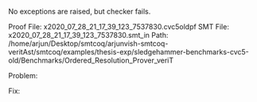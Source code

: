 No exceptions are raised, but checker fails.

Proof File: x2020_07_28_21_17_39_123_7537830.cvc5oldpf
SMT File: x2020_07_28_21_17_39_123_7537830.smt_in
Path: /home/arjun/Desktop/smtcoq/arjunvish-smtcoq-veritAst/smtcoq/examples/thesis-exp/sledgehammer-benchmarks-cvc5-old/Benchmarks/Ordered_Resolution_Prover_veriT

Problem:

Fix:
